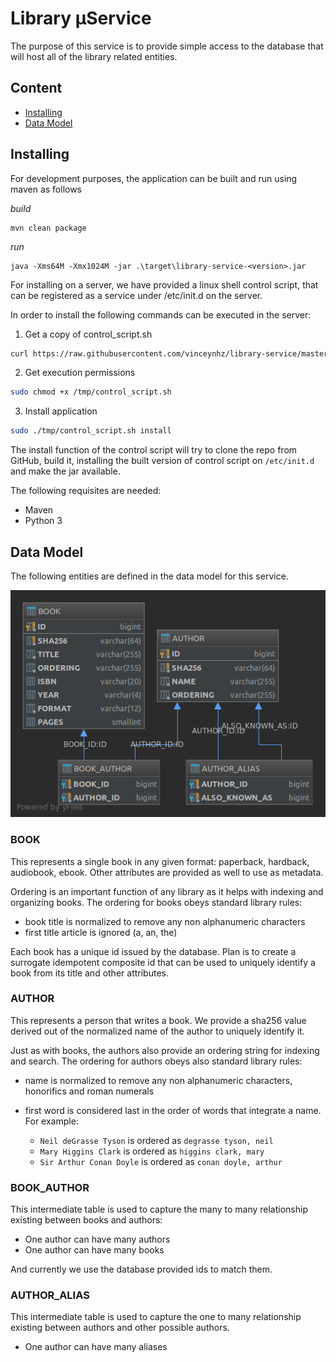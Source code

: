 # Library μService

The purpose of this service is to provide simple access to the database that will host all of the library related 
entities.

## Content
- [Installing](#installing)
- [Data Model](#data-model)

## Installing

For development purposes, the application can be built and run using maven as follows

_build_
```
mvn clean package
```

_run_
```
java -Xms64M -Xmx1024M -jar .\target\library-service-<version>.jar
```

For installing on a server, we have provided a linux shell control script, that can be registered as a service under
/etc/init.d on the server. 

In order to install the following commands can be executed in the server:

1. Get a copy of control_script.sh
```bash
curl https://raw.githubusercontent.com/vinceynhz/library-service/master/src/main/resources/control_script.sh > /tmp/control_script.sh
```

2. Get execution permissions
```bash
sudo chmod +x /tmp/control_script.sh
```

3. Install application
```bash
sudo ./tmp/control_script.sh install
```

The install function of the control script will try to clone the repo from GitHub, build it, installing the built
version of control script on `/etc/init.d` and make the jar available.

The following requisites are needed:

- Maven
- Python 3

## Data Model

The following entities are defined in the data model for this service.

![ERD](https://raw.githubusercontent.com/vinceynhz/library-service/master/doc/ERD.png)

### BOOK
This represents a single book in any given format: paperback, hardback, audiobook, ebook. Other attributes are provided
as well to use as metadata. 

Ordering is an important function of any library as it helps with indexing and organizing books. The ordering for books 
obeys standard library rules:

- book title is normalized to remove any non alphanumeric characters
- first title article is ignored (a, an, the)

Each book has a unique id issued by the database. Plan is to create a surrogate idempotent composite id that can be used
to uniquely identify a book from its title and other attributes.

### AUTHOR
This represents a person that writes a book. We provide a sha256 value derived out of the normalized name of the author 
to uniquely identify it.

Just as with books, the authors also provide an ordering string for indexing and search. The ordering for authors obeys
also standard library rules:

- name is normalized to remove any non alphanumeric characters, honorifics and roman numerals
- first word is considered last in the order of words that integrate a name. For example:
  
  - `Neil deGrasse Tyson` is ordered as `degrasse tyson, neil`
  - `Mary Higgins Clark` is ordered as `higgins clark, mary`
  - `Sir Arthur Conan Doyle` is ordered as `conan doyle, arthur`

### BOOK_AUTHOR
This intermediate table is used to capture the many to many relationship existing between books and authors:

- One author can have many authors
- One author can have many books

And currently we use the database provided ids to match them.

### AUTHOR_ALIAS
This intermediate table is used to capture the one to many relationship existing between authors and other possible
authors.

- One author can have many aliases